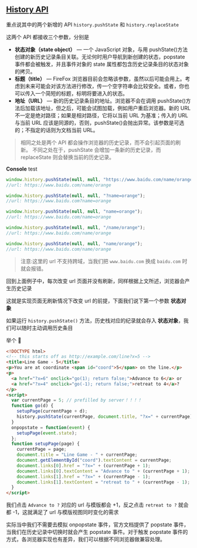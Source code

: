 ## [History API](https://developer.mozilla.org/en-US/docs/Web/API/History)

重点说其中的两个新增的 API `history.pushState` 和 `history.replaceState`

这两个 API 都接收三个参数，分别是

- **状态对象（state object）** — 一个 JavaScript 对象，与用 pushState()方法创建的新历史记录条目关联。无论何时用户导航到新创建的状态，popstate 事件都会被触发，并且事件对象的 state 属性都包含历史记录条目的状态对象的拷贝。
- **标题（title）** — FireFox 浏览器目前会忽略该参数，虽然以后可能会用上。考虑到未来可能会对该方法进行修改，传一个空字符串会比较安全。或者，你也可以传入一个简短的标题，标明将要进入的状态。
- **地址（URL）** — 新的历史记录条目的地址。浏览器不会在调用 pushState()方法后加载该地址，但之后，可能会试图加载，例如用户重启浏览器。新的 URL 不一定是绝对路径；如果是相对路径，它将以当前 URL 为基准；传入的 URL 与当前 URL 应该是同源的，否则，pushState()会抛出异常。该参数是可选的；不指定的话则为文档当前 URL。

> 相同之处是两个 API 都会操作浏览器的历史记录，而不会引起页面的刷新。
> 不同之处在于，pushState 会增加一条新的历史记录，而 replaceState 则会替换当前的历史记录。

**Console** test

```js
window.history.pushState(null, null, "https://www.baidu.com/name/orange");
//url: https://www.baidu.com/name/orange

window.history.pushState(null, null, "?name=orange");
//url: https://www.baidu.com?name=orange

window.history.pushState(null, null, "name=orange");
//url: https://www.baidu.com/name=orange

window.history.pushState(null, null, "/name/orange");
//url: https://www.baidu.com/name/orange

window.history.pushState(null, null, "name/orange");
//url: https://www.baidu.com/name/orange
```

> 注意:这里的 url 不支持跨域，当我们把 `www.baidu.com` 换成 `baidu.com` 时就会报错。

回到上面例子中，每次改变 url 页面并没有刷新，同样根据上文所述，浏览器会产生历史记录

这就是实现页面无刷新情况下改变 url 的前提，下面我们说下第一个参数 **状态对象**

如果运行 `history.pushState()` 方法，历史栈对应的纪录就会存入 **状态对象**，我们可以随时主动调用历史条目

举个 🌰

```html
<!DOCTYPE html>
<!-- this starts off as http://example.com/line?x=5 -->
<title>Line Game - 5</title>
<p>You are at coordinate <span id="coord">5</span> on the line.</p>
<p>
  <a href="?x=6" onclick="go(1); return false;">Advance to 6</a> or
  <a href="?x=4" onclick="go(-1); return false;">retreat to 4</a>?
</p>
<script>
  var currentPage = 5; // prefilled by server！！！！
  function go(d) {
    setupPage(currentPage + d);
    history.pushState(currentPage, document.title, "?x=" + currentPage);
  }
  onpopstate = function(event) {
    setupPage(event.state);
  };
  function setupPage(page) {
    currentPage = page;
    document.title = "Line Game - " + currentPage;
    document.getElementById("coord").textContent = currentPage;
    document.links[0].href = "?x=" + (currentPage + 1);
    document.links[0].textContent = "Advance to " + (currentPage + 1);
    document.links[1].href = "?x=" + (currentPage - 1);
    document.links[1].textContent = "retreat to " + (currentPage - 1);
  }
</script>
```

我们点击 `Advance to ?` 对应的 url 与模版都会 +1，反之点击 `retreat to ?` 就会都 -1，这就满足了 url 与模版视图同时变化的需求

实际当中我们不需要去模拟 onpopstate 事件，官方文档提供了 popstate 事件，当我们在历史记录中切换时就会产生 popstate 事件。对于触发 popstate 事件的方式，各浏览器实现也有差异，我们可以根据不同浏览器做兼容处理。
